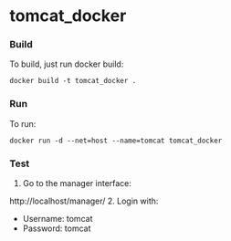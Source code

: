 # tomcat_docker

### Build

To build, just run docker build:

```console
docker build -t tomcat_docker .
```

### Run

To run:

```console
docker run -d --net=host --name=tomcat tomcat_docker
```

### Test

1. Go to the manager interface:

  http://localhost/manager/
2. Login with:
  - Username: tomcat
  - Password: tomcat
